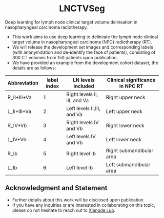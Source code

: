 # <div align=center> LNCTVSeg</div>
Deep learning for lymph node clinical target volume delineation in nasopharyngeal carcinoma radiotherapy.
* This work aims to use deep learning to delineate the lymph node clinical target volume in nasopharyngeal carcinoma (NPC) radiotherapy (RT).
* We will release the development set images and corresponding labels (with anonymization and de-identify the face of patients), consisting of 300 CT volumes from 150 patients upon publication.
* We have provided an example from the development cohort dataset, the details are as follows:

|Abbreviation|label index|LN levels included|Clinical significance in NPC RT|
|---|---|---|---|
|R_II+III+Va|	1	|Right levels II, III, and Va|	Right upper neck|
|L_II+III+Va|	2	|Left levels II,III, and Va	|Left upper neck|
|R_IV+Vb|	3	|Right levels IV and Vb|	Right lower neck|
|L_IV+Vb|	4	|Left levels IV and Vb	|Left lower neck|
|R_Ib|	5	|Right level Ib	|Right submandibular area|
|L_Ib|	6	|Left level Ib	|Left submandibular area|

## Acknowledgment and Statement
* Further details about this work will be disclosed upon publication.
* If you have any inquiries or are interested in collaborating on this topic, please do not hesitate to reach out to [Xiangde Luo](https://luoxd1996.github.io).
